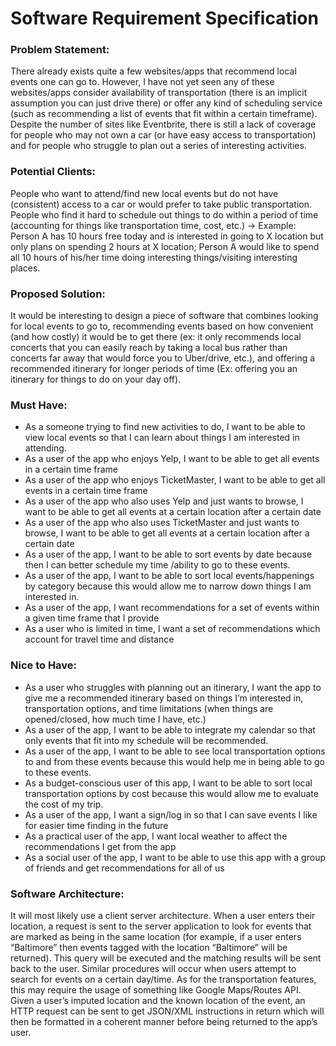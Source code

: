 # Software Requirement Specification

### Problem Statement:

There already exists quite a few websites/apps that recommend local events one can go to. However, I have not yet seen any of these websites/apps consider availability of transportation (there is an implicit assumption you can just drive there) or offer any kind of scheduling service (such as recommending a list of events that fit within a certain timeframe). Despite the number of sites like Eventbrite, there is still a lack of coverage for people who may not own a car (or have easy access to transportation) and for people who struggle to plan out a series of interesting activities.

### Potential Clients:
People who want to attend/find new local events but do not have (consistent) access to a car or would prefer to take public transportation.
People who find it hard to schedule out things to do within a period of time (accounting for things like transportation time, cost, etc.) → Example: Person A has 10 hours free today and is interested in going to X location but only plans on spending 2 hours at X location; Person A would like to spend all 10 hours of his/her time doing interesting things/visiting interesting places.


### Proposed Solution:
It would be interesting to design a piece of software that combines looking for local events to go to, recommending events based on how convenient (and how costly) it would be to get there (ex: it only recommends local concerts that you can easily reach by taking a local bus rather than concerts far away that would force you to Uber/drive, etc.), and offering a recommended itinerary for longer periods of time (Ex: offering you an itinerary for things to do on your day off).

### Must Have:
- As a someone trying to find new activities to do, I want to be able to view local events so that I can learn about things I am interested in attending.
- As a user of the app who enjoys Yelp, I want to be able to get all events in a certain time frame
- As a user of the app who enjoys TicketMaster, I want to be able to get all events in a certain time frame
- As a user of the app who also uses Yelp and just wants to browse, I want to be able to get all events at a certain location after a certain date
- As a user of the app who also uses TicketMaster and just wants to browse, I want to be able to get all events at a certain location after a certain date
- As a user of the app, I want to be able to sort events by date because then I can better schedule my time /ability to go to these events.
- As a user of the app, I want to be able to sort local events/happenings by category because this would allow me to narrow down things I am interested in.
- As a user of the app, I want recommendations for a set of events within a given time frame that I provide
- As a user who is limited in time, I want a set of recommendations which account for travel time and distance



### Nice to Have:
- As a user who struggles with planning out an itinerary, I want the app to give me a recommended itinerary based on things I’m interested in, transportation options, and time limitations (when things are opened/closed, how much time I have, etc.)
- As a user of the app, I want to be able to integrate my calendar so that only events that fit into my schedule will be recommended.
- As a user of the app, I want to be able to see local transportation options to and from these events because this would help me in being able to go to these events.
- As a budget-conscious user of this app, I want to be able to sort local transportation options by cost because this would allow me to evaluate the cost of my trip.
- As a user of the app, I want a sign/log in so that I can save events I like for easier time finding in the future
- As a practical user of the app, I want local weather to affect the recommendations I get from the app
- As a social user of the app, I want to be able to use this app with a group of friends and get recommendations for all of us


### Software Architecture:
It will most likely use a client server architecture. When a user enters their location, a request is sent to the server application to look for events that are marked as being in the same location (for example, if a user enters “Baltimore” then events tagged with the location “Baltimore” will be returned). This query will be executed and the matching results will be sent back to the user. Similar procedures will occur when users attempt to search for events on a certain day/time.
As for the transportation features, this may require the usage of something like Google Maps/Routes API. Given a user’s imputed location and the known location of the event, an HTTP request can be sent to get JSON/XML instructions in return which will then be formatted in a coherent manner before being returned to the app’s user.
